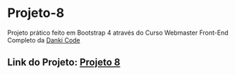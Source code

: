 # Projeto-8

Projeto prático feito em Bootstrap 4 através do Curso Webmaster Front-End Completo da [Danki Code](https://cursos.dankicode.com/)

## Link do Projeto: [Projeto 8](https://marcelo-rafael.github.io/proejto_8_dankicode/)
